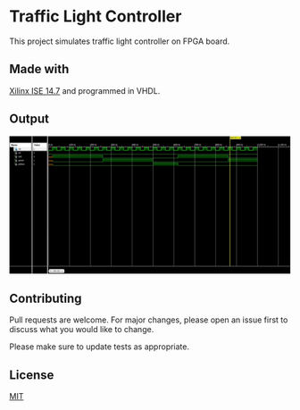 # Traffic Light Controller

This project simulates traffic light controller on FPGA board.

## Made with

 [Xilinx ISE 14.7](https://www.xilinx.com/support/download/index.html/content/xilinx/en/downloadNav/vivado-design-tools/archive-ise.html) and programmed in VHDL.



## Output

![Output image](/images/Output_traffic_light_controller.jpg)

## Contributing
Pull requests are welcome. For major changes, please open an issue first to discuss what you would like to change.

Please make sure to update tests as appropriate.

## License
[MIT](https://choosealicense.com/licenses/mit/)
